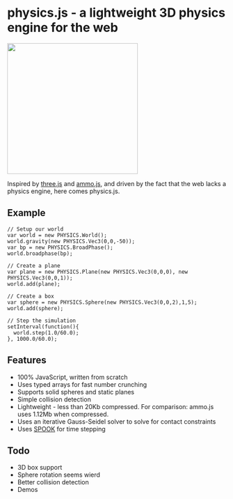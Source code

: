 # physics.js - a lightweight 3D physics engine for the web

<img src="http://granular.cs.umu.se/browserphysics/wp-content/uploads/2012/01/myphysicslib_javascript.png" width="300">

Inspired by [three.js](https://github.com/mrdoob/three.js) and [ammo.js](https://github.com/kripken/ammo.js), and driven by the fact that the web lacks a physics engine, here comes physics.js.

## Example
    // Setup our world
    var world = new PHYSICS.World();
    world.gravity(new PHYSICS.Vec3(0,0,-50));
    var bp = new PHYSICS.BroadPhase();
    world.broadphase(bp);
    
    // Create a plane
    var plane = new PHYSICS.Plane(new PHYSICS.Vec3(0,0,0), new PHYSICS.Vec3(0,0,1));
    world.add(plane);
    
    // Create a box
    var sphere = new PHYSICS.Sphere(new PHYSICS.Vec3(0,0,2),1,5);
    world.add(sphere);
    
    // Step the simulation
    setInterval(function(){
      world.step(1.0/60.0);
    }, 1000.0/60.0);
    
## Features

* 100% JavaScript, written from scratch
* Uses typed arrays for fast number crunching
* Supports solid spheres and static planes
* Simple collision detection
* Lightweight - less than 20Kb compressed. For comparison: ammo.js uses 1.12Mb when compressed.
* Uses an iterative Gauss-Seidel solver to solve for contact constraints
* Uses [SPOOK](https://www8.cs.umu.se/kurser/5DV058/VT09/lectures/spooknotes.pdf) for time stepping

## Todo

* 3D box support
* Sphere rotation seems wierd
* Better collision detection
* Demos